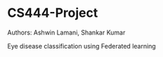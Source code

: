 # CS444-Project

Authors: Ashwin Lamani, Shankar Kumar

Eye disease classification using Federated learning
